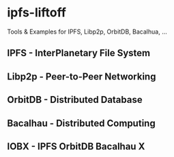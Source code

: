 # ipfs-liftoff
Tools &amp; Examples for IPFS, Libp2p, OrbitDB, Bacalhua, ...

## IPFS - InterPlanetary File System

## Libp2p - Peer-to-Peer Networking

## OrbitDB - Distributed Database

## Bacalhau - Distributed Computing


## IOBX - IPFS OrbitDB Bacalhau X
